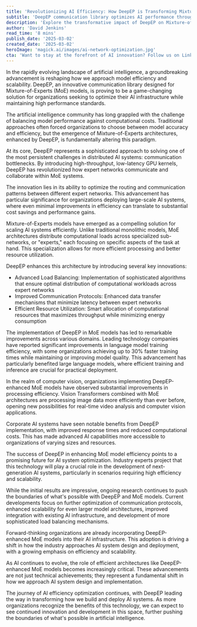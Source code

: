```yaml
---
title: 'Revolutionizing AI Efficiency: How DeepEP is Transforming Mixture-of-Experts Models'
subtitle: 'DeepEP communication library optimizes AI performance through enhanced MoE model efficiency'
description: 'Explore the transformative impact of DeepEP on Mixture-of-Experts models, enhancing AI performance through advanced load balancing and improved communication protocols. Discover how technology leaders achieve faster training times and elevate AI infrastructure.'
author: 'David Jenkins'
read_time: '8 mins'
publish_date: '2025-03-02'
created_date: '2025-03-02'
heroImage: 'magick.ai/images/ai-network-optimization.jpg'
cta: 'Want to stay at the forefront of AI innovation? Follow us on LinkedIn at MagickAI for the latest updates on groundbreaking developments in AI efficiency and optimization technologies.'
---
```


In the rapidly evolving landscape of artificial intelligence, a groundbreaking advancement is reshaping how we approach model efficiency and scalability. DeepEP, an innovative communication library designed for Mixture-of-Experts (MoE) models, is proving to be a game-changing solution for organizations seeking to optimize their AI infrastructure while maintaining high performance standards.

The artificial intelligence community has long grappled with the challenge of balancing model performance against computational costs. Traditional approaches often forced organizations to choose between model accuracy and efficiency, but the emergence of Mixture-of-Experts architectures, enhanced by DeepEP, is fundamentally altering this paradigm.

At its core, DeepEP represents a sophisticated approach to solving one of the most persistent challenges in distributed AI systems: communication bottlenecks. By introducing high-throughput, low-latency GPU kernels, DeepEP has revolutionized how expert networks communicate and collaborate within MoE systems.

The innovation lies in its ability to optimize the routing and communication patterns between different expert networks. This advancement has particular significance for organizations deploying large-scale AI systems, where even minimal improvements in efficiency can translate to substantial cost savings and performance gains.

Mixture-of-Experts models have emerged as a compelling solution for scaling AI systems efficiently. Unlike traditional monolithic models, MoE architectures distribute computational loads across specialized sub-networks, or "experts," each focusing on specific aspects of the task at hand. This specialization allows for more efficient processing and better resource utilization.

DeepEP enhances this architecture by introducing several key innovations:

- Advanced Load Balancing: Implementation of sophisticated algorithms that ensure optimal distribution of computational workloads across expert networks
- Improved Communication Protocols: Enhanced data transfer mechanisms that minimize latency between expert networks
- Efficient Resource Utilization: Smart allocation of computational resources that maximizes throughput while minimizing energy consumption

The implementation of DeepEP in MoE models has led to remarkable improvements across various domains. Leading technology companies have reported significant improvements in language model training efficiency, with some organizations achieving up to 30% faster training times while maintaining or improving model quality. This advancement has particularly benefited large language models, where efficient training and inference are crucial for practical deployment.

In the realm of computer vision, organizations implementing DeepEP-enhanced MoE models have observed substantial improvements in processing efficiency. Vision Transformers combined with MoE architectures are processing image data more efficiently than ever before, opening new possibilities for real-time video analysis and computer vision applications.

Corporate AI systems have seen notable benefits from DeepEP implementation, with improved response times and reduced computational costs. This has made advanced AI capabilities more accessible to organizations of varying sizes and resources.

The success of DeepEP in enhancing MoE model efficiency points to a promising future for AI system optimization. Industry experts project that this technology will play a crucial role in the development of next-generation AI systems, particularly in scenarios requiring high efficiency and scalability.

While the initial results are impressive, ongoing research continues to push the boundaries of what's possible with DeepEP and MoE models. Current developments focus on further optimization of communication protocols, enhanced scalability for even larger model architectures, improved integration with existing AI infrastructure, and development of more sophisticated load balancing mechanisms.

Forward-thinking organizations are already incorporating DeepEP-enhanced MoE models into their AI infrastructure. This adoption is driving a shift in how the industry approaches AI system design and deployment, with a growing emphasis on efficiency and scalability.

As AI continues to evolve, the role of efficient architectures like DeepEP-enhanced MoE models becomes increasingly critical. These advancements are not just technical achievements; they represent a fundamental shift in how we approach AI system design and implementation.

The journey of AI efficiency optimization continues, with DeepEP leading the way in transforming how we build and deploy AI systems. As more organizations recognize the benefits of this technology, we can expect to see continued innovation and development in this space, further pushing the boundaries of what's possible in artificial intelligence.